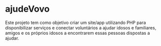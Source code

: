 # ajudeVovo

Este projeto tem como objetivo criar um site/app utilizando PHP para disponibilizar serviços e conectar voluntários a ajudar idosos e familiares, amigos e os próprios idosos a encontrarem essas pessoas dispostas a ajudar.
